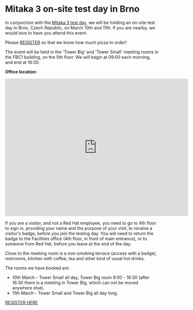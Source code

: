 # Mitaka 3 on-site test day in Brno

In conjunction with the [Mitaka 3 test day](/testday/mitaka/milestone3),
we will be holding an on-site test day in Brno, Czech Republic, on March
10th and 11th. If you are nearby, we would love to have you attend this event.

Please
[REGISTER](https://www.eventbrite.com/e/rdo-on-site-test-day-brno-tickets-5934822213)
so that we know how much pizza to order!

The event will be held in the 'Tower Big' and 'Tower Small' meeting
rooms in the FBC1 building, on the 5th floor. We will begin at 09:00
each morning, and end at 16:30.

**Office location:**
<iframe
src="https://www.google.com/maps/embed?pb=!1m18!1m12!1m3!1d2605.655002625257!2d16.578895251088674!3d49.22606958260012!2m3!1f0!2f0!3f0!3m2!1i1024!2i768!4f13.1!3m3!1m2!1s0x47129403dfb8bc41%3A0x13237cc36084373b!2sRed+Hat+Czech!5e0!3m2!1sen!2sus!4v1456175625813"
width="600" height="450" frameborder="0" style="border:0"
allowfullscreen></iframe>

If you are a visitor, and not a Red Hat employee,
you need to go to 4th floor to sign in, providing
your name and the purpose of your visit, to receive 
a visitor's badge, before you join the
testing day. You will need to return the badge to the Facilities office 
(4th floor, in front of main entrance), or to someone from Red Hat,
before you leave at the end of the day.

Close to the meeting room is a non-smoking terrace (access with a badge),
restrooms, kitchen with coffee, tea and other kind of usual hot drinks.

The rooms we have booked are:

* 10th March - Tower Small all day, Tower Big room 9:00 - 16:30 (after 16:30 there is a meeting in Tower Big, which can not be moved anywhere else).
* 11th March - Tower Small and Tower Big all day long.

[REGISTER
HERE](https://www.eventbrite.com/e/rdo-on-site-test-day-brno-tickets-5934822213)

